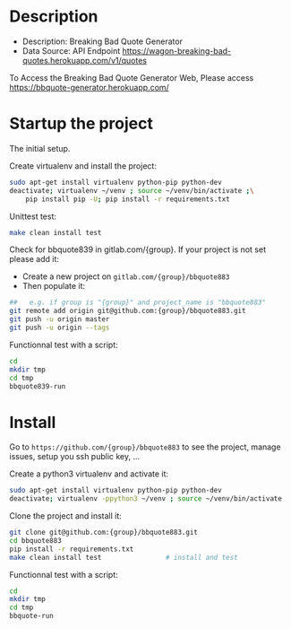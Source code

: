 # Description
- Description: Breaking Bad Quote Generator
- Data Source: API Endpoint https://wagon-breaking-bad-quotes.herokuapp.com/v1/quotes

To Access the Breaking Bad Quote Generator Web, Please access
https://bbquote-generator.herokuapp.com/

# Startup the project

The initial setup.

Create virtualenv and install the project:
```bash
sudo apt-get install virtualenv python-pip python-dev
deactivate; virtualenv ~/venv ; source ~/venv/bin/activate ;\
    pip install pip -U; pip install -r requirements.txt
```

Unittest test:
```bash
make clean install test
```

Check for bbquote839 in gitlab.com/{group}.
If your project is not set please add it:

- Create a new project on `gitlab.com/{group}/bbquote883`
- Then populate it:

```bash
##   e.g. if group is "{group}" and project_name is "bbquote883"
git remote add origin git@github.com:{group}/bbquote883.git
git push -u origin master
git push -u origin --tags
```

Functionnal test with a script:

```bash
cd
mkdir tmp
cd tmp
bbquote839-run
```

# Install

Go to `https://github.com/{group}/bbquote883` to see the project, manage issues,
setup you ssh public key, ...

Create a python3 virtualenv and activate it:

```bash
sudo apt-get install virtualenv python-pip python-dev
deactivate; virtualenv -ppython3 ~/venv ; source ~/venv/bin/activate
```

Clone the project and install it:

```bash
git clone git@github.com:{group}/bbquote883.git
cd bbquote883
pip install -r requirements.txt
make clean install test                # install and test
```
Functionnal test with a script:

```bash
cd
mkdir tmp
cd tmp
bbquote-run
```
